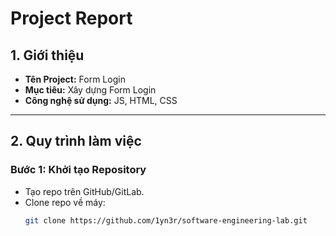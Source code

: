 # Project Report

## 1. Giới thiệu
- **Tên Project:** Form Login
- **Mục tiêu:** Xây dựng Form Login
- **Công nghệ sử dụng:** JS, HTML, CSS

---

## 2. Quy trình làm việc

### Bước 1: Khởi tạo Repository
- Tạo repo trên GitHub/GitLab.
- Clone repo về máy:  
  ```bash
  git clone https://github.com/1yn3r/software-engineering-lab.git

